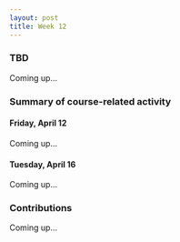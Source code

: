 ```yaml
---
layout: post
title: Week 12
---
```


### TBD

Coming up...

### Summary of course-related activity

#### Friday, April 12

Coming up...

#### Tuesday, April 16

Coming up...

### Contributions

Coming up...
